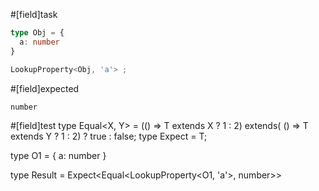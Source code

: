 #[field]task
```ts
type Obj = {
  a: number
}

LookupProperty<Obj, 'a'> ;
```

#[field]expected
```ts
number
```

#[field]test
type Equal<X, Y> = (<T>() => T extends X ? 1 : 2) extends(
    <T>() => T extends Y ? 1 : 2) ? true : false;
type Expect<T extends true> = T;

type O1 = {
  a: number
}

type Result = Expect<Equal<LookupProperty<O1, 'a'>, number>>